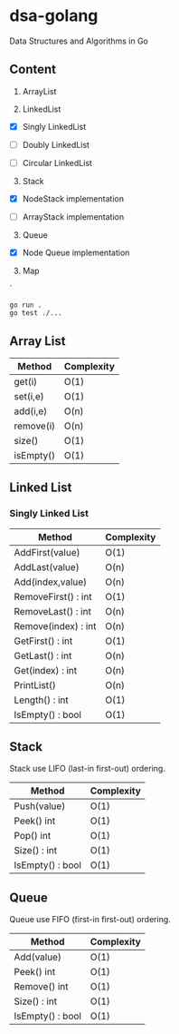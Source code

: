 # dsa-golang
Data Structures and Algorithms in Go

## Content

1. ArrayList

2. LinkedList

- [x] Singly LinkedList

- [ ] Doubly LinkedList

- [ ] Circular LinkedList

3. Stack

- [x] NodeStack implementation

- [ ] ArrayStack implementation

3. Queue


- [x] Node Queue implementation

3. Map

`
```
go run .
go test ./...
```

## Array List

| **Method** | **Complexity** |
|------------|----------------|
| get(i)     | O(1)           |
| set(i,e)   | O(1)           |
| add(i,e)   | O(n)           |
| remove(i)  | O(n)           |
| size()     | O(1)           |
| isEmpty()  | O(1)           |

## Linked List

### Singly Linked List
| **Method** | **Complexity** |
|------------|----------------|
| AddFirst(value)     | O(1)           |
| AddLast(value)   | O(n)           |
| Add(index,value)   | O(n)           |
| RemoveFirst() : int | O(1)           |
| RemoveLast() : int    | O(n)           |
| Remove(index) : int | O(n)           |
| GetFirst() : int | O(1)           |
| GetLast() : int | O(n)           |
| Get(index) : int | O(n)           |
| PrintList()  | O(n)           |
| Length() : int | O(1)           |
| IsEmpty() : bool  | O(1)           |

## Stack

Stack use LIFO (last-in first-out) ordering.

| **Method** | **Complexity** |
|------------|----------------|
| Push(value)     | O(1)           |
| Peek() int   | O(1)           |
| Pop() int   | O(1)           |
| Size() : int | O(1)           |
| IsEmpty() : bool  | O(1)           |

## Queue


Queue use FIFO (first-in first-out) ordering.

| **Method** | **Complexity** |
|------------|----------------|
| Add(value)     | O(1)           |
| Peek() int   | O(1)           |
| Remove() int   | O(1)           |
| Size() : int | O(1)           |
| IsEmpty() : bool  | O(1)           |